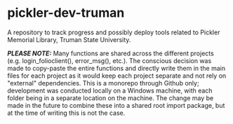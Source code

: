 # pickler-dev-truman
A repository to track progress and possibly deploy tools related to Pickler Memorial Library, Truman State University.

***PLEASE NOTE:*** Many functions are shared across the different projects (e.g. login_folioclient(), error_msg(), etc.). The conscious decision was made to copy-paste the entire functions and directly write them in the main files for each project as it would keep each project separate and not rely on "external" dependencies. This is a monorepo through Github only; development was conducted locally on a Windows machine, with each folder being in a separate location on the machine. The change may be made in the future to combine these into a shared root import package, but at the time of writing this is not the case.
